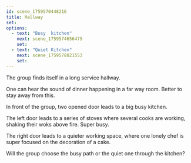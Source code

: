 ```yaml
---
id: scene_1759570448216
title: Hallway
set:
options:
  - text: "Busy  kitchen"
    next: scene_1759574656479
    set:
  - text: "Quiet Kitchen"
    next: scene_1759578821553
    set:
---
```


The group finds itself in a long service hallway.

One can hear the sound of dinner happening in a far way room. Better to stay away from this.

In front of the group, two opened door leads to a big busy kitchen.

The left door leads to a series of stoves where several cooks are working, shaking their woks above fire. Super busy.

The right door leads to a quieter working space, where one lonely chef is super focused on the decoration of a cake.

Will the group choose the busy path or the quiet one through the kitchen?